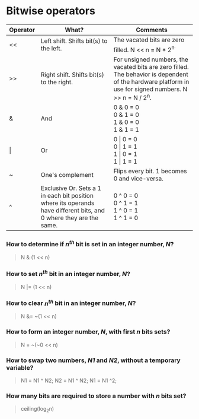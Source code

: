 # Bitwise operators

Operator | What? | Comments
---------|-------|---------
<<       | Left shift. Shifts bit(s) to the left. | The vacated bits are zero filled. N << n = N * 2<sup>n<sup>.
\>>       | Right shift. Shifts bit(s) to the right. | For unsigned numbers, the vacated bits are zero filled. The behavior is dependent of the hardware platform in use for signed numbers. N >> n = N / 2<sup>n</sup>.
&        | And | 0 & 0 = 0<br>0 & 1 = 0<br>1 & 0 = 0<br>1 & 1 = 1
\|       | Or | 0 \| 0 = 0<br>0 \| 1 = 1<br>1 \| 0 = 1<br>1 \| 1 = 1
~        | One's complement | Flips every bit. 1 becomes 0 and vice-versa.
^        | Exclusive Or. Sets a 1 in each bit position where its operands have different bits, and 0 where they are the same. | 0 ^ 0 = 0<br>0 ^ 1 = 1<br>1 ^ 0 = 1<br>1 ^ 1 = 0

### How to determine if *n<sup>th</sup>* bit is set in an integer number, *N*?
> N & (1 << n)

### How to set *n<sup>th</sup>* bit in an integer number, *N*?
> N |= (1 << n)

### How to clear *n<sup>th</sup>* bit in an integer number, *N*?
> N &= ~(1 << n)

### How to form an integer number, *N*, with first *n* bits sets?
> N = ~(~0 << n)

### How to swap two numbers, *N1* and *N2*, without a temporary variable?
> N1 = N1 ^ N2; N2 = N1 ^ N2; N1 = N1 ^2;

### How many bits are required to store a number with *n* bits set?
> ceiling(log<sub>2</sub>n)
